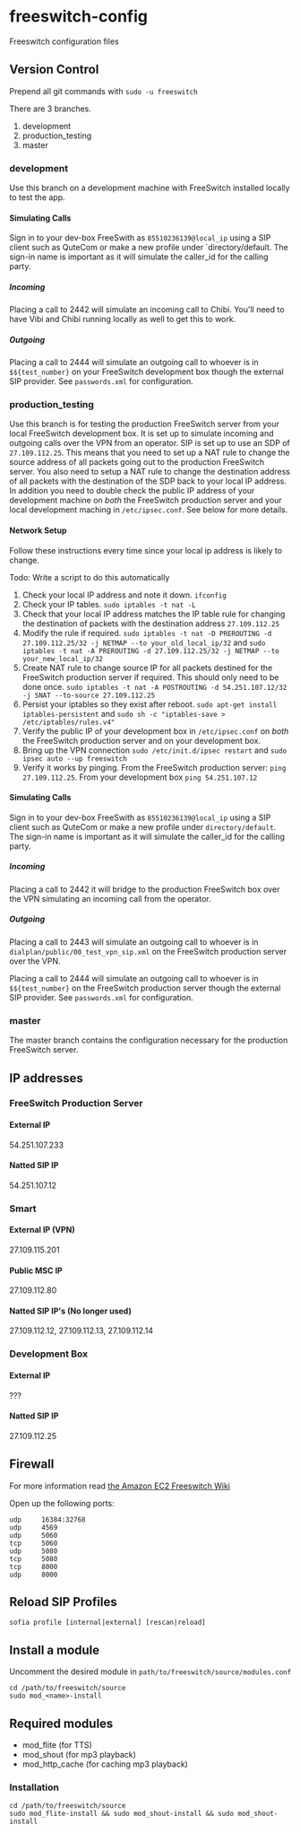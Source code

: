 freeswitch-config
=================

Freeswitch configuration files

## Version Control

Prepend all git commands with `sudo -u freeswitch`

There are 3 branches.

1. development
2. production_testing
3. master

### development

Use this branch on a development machine with FreeSwitch installed locally to test the app.

#### Simulating Calls

Sign in to your dev-box FreeSwith as `85510236139@local_ip` using a SIP client such as QuteCom or make a new profile under `directory/default. The sign-in name is important as it will simulate the caller_id for the calling party.

##### Incoming

Placing a call to 2442 will simulate an incoming call to Chibi. You'll need to have Vibi and Chibi running locally as well to get this to work.

##### Outgoing

Placing a call to 2444 will simulate an outgoing call to whoever is in `$${test_number}` on your FreeSwitch development box though the external SIP provider. See `passwords.xml` for configuration.

### production_testing

Use this branch is for testing the production FreeSwitch server from your local FreeSwitch development box. It is set up to simulate incoming and outgoing calls over the VPN from an operator. SIP is set up to use an SDP of `27.109.112.25`. This means that you need to set up a NAT rule to change the source address of all packets going out to the production FreeSwitch server. You also need to setup a NAT rule to change the destination address of all packets with the destination of the SDP back to your local IP address. In addition you need to double check the public IP address of your development machine on *both* the FreeSwitch production server and your local development maching in `/etc/ipsec.conf`. See below for more details.

#### Network Setup

Follow these instructions every time since your local ip address is likely to change.

Todo: Write a script to do this automatically

1. Check your local IP address and note it down. `ifconfig`
2. Check your IP tables. `sudo iptables -t nat -L`
3. Check that your local IP address matches the IP table rule for changing the destination of packets with the destination address `27.109.112.25`
4. Modify the rule if required. `sudo iptables -t nat -D PREROUTING -d 27.109.112.25/32 -j NETMAP --to your_old_local_ip/32` and `sudo iptables -t nat -A PREROUTING -d 27.109.112.25/32 -j NETMAP --to your_new_local_ip/32`
5. Create NAT rule to change source IP for all packets destined for the FreeSwitch production server if required. This should only need to be done once. `sudo iptables -t nat -A POSTROUTING -d 54.251.107.12/32 -j SNAT --to-source 27.109.112.25`
6. Persist your iptables so they exist after reboot. `sudo apt-get install iptables-persistent` and `sudo sh -c "iptables-save > /etc/iptables/rules.v4"`
7. Verify the public IP of your development box in `/etc/ipsec.conf` on *both* the FreeSwitch production server and on your development box.
8. Bring up the VPN connection `sudo /etc/init.d/ipsec restart` and `sudo ipsec auto --up freeswitch`
9. Verify it works by pinging. From the FreeSwitch production server: `ping 27.109.112.25`. From your development box `ping 54.251.107.12`

#### Simulating Calls

Sign in to your dev-box FreeSwith as `85510236139@local_ip` using a SIP client such as QuteCom or make a new profile under `directory/default`. The sign-in name is important as it will simulate the caller_id for the calling party.

##### Incoming

Placing a call to 2442 it will bridge to the production FreeSwitch box over the VPN simulating an incoming call from the operator.

##### Outgoing

Placing a call to 2443 will simulate an outgoing call to whoever is in `dialplan/public/00_test_vpn_sip.xml` on the FreeSwitch production server over the VPN.

Placing a call to 2444 will simulate an outgoing call to whoever is in `$${test_number}` on the FreeSwitch production server though the external SIP provider. See `passwords.xml` for configuration.

### master

The master branch contains the configuration necessary for the production FreeSwitch server.

## IP addresses

### FreeSwitch Production Server

#### External IP

54.251.107.233

#### Natted SIP IP

54.251.107.12

### Smart

#### External IP (VPN)

27.109.115.201

#### Public MSC IP

27.109.112.80

#### Natted SIP IP's (No longer used)

27.109.112.12, 27.109.112.13, 27.109.112.14

### Development Box

#### External IP

???

#### Natted SIP IP

27.109.112.25

## Firewall

For more information read [the Amazon EC2 Freeswitch Wiki](http://wiki.freeswitch.org/wiki/Amazon_ec2)

Open up the following ports:

    udp     16384:32768
    udp     4569
    udp     5060
    tcp     5060
    udp     5080
    tcp     5080
    tcp     8000
    udp     8000

## Reload SIP Profiles

    sofia profile [internal|external] [rescan|reload]

## Install a module

Uncomment the desired module in `path/to/freeswitch/source/modules.conf`

    cd /path/to/freeswitch/source
    sudo mod_<name>-install

## Required modules

* mod_flite (for TTS)
* mod_shout (for mp3 playback)
* mod_http_cache (for caching mp3 playback)

### Installation

    cd /path/to/freeswitch/source
    sudo mod_flite-install && sudo mod_shout-install && sudo mod_shout-install
